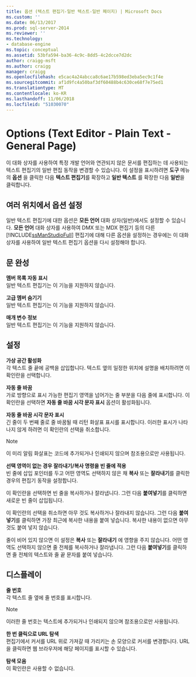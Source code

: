 ```yaml
---
title: 옵션 (텍스트 편집기-일반 텍스트-일반 페이지) | Microsoft Docs
ms.custom: ''
ms.date: 06/13/2017
ms.prod: sql-server-2014
ms.reviewer: ''
ms.technology:
- database-engine
ms.topic: conceptual
ms.assetid: 53bfa594-ba36-4c9c-8dd5-4c2dcce7d2dc
author: craigg-msft
ms.author: craigg
manager: craigg
ms.openlocfilehash: e5cac4a24abcca8c6ae17b598ed3eba5ec9c1f4e
ms.sourcegitcommit: af1d9fc4a50baf3df60488b4c630ce68f7e75ed1
ms.translationtype: MT
ms.contentlocale: ko-KR
ms.lasthandoff: 11/06/2018
ms.locfileid: "51030070"
---
```

# <a name="options-text-editor---plain-text---general-page"></a>Options (Text Editor - Plain Text - General Page)
  이 대화 상자를 사용하여 특정 개발 언어와 연관되지 않은 문서를 편집하는 데 사용되는 텍스트 편집기의 일반 편집 동작을 변경할 수 있습니다. 이 설정을 표시하려면 **도구** 메뉴의 **옵션** 을 클릭한 다음 **텍스트 편집기**를 확장하고 **일반 텍스트** 를 확장한 다음 **일반**을 클릭합니다.  
  
## <a name="setting-options-in-multiple-locations"></a>여러 위치에서 옵션 설정  
 일반 텍스트 편집기에 대한 옵션은 **모든 언어** 대화 상자(일반)에서도 설정할 수 있습니다. **모든 언어** 대화 상자를 사용하여 DMX 또는 MDX 편집기 등의 다른 [!INCLUDE[ssManStudioFull](../includes/ssmanstudiofull-md.md)] 편집기에 대해 다른 옵션을 설정하는 경우에는 이 대화 상자를 사용하여 일반 텍스트 편집기 옵션을 다시 설정해야 합니다.  
  
## <a name="statement-completion"></a>문 완성  
 **멤버 목록 자동 표시**  
 일반 텍스트 편집기는 이 기능을 지원하지 않습니다.  
  
 **고급 멤버 숨기기**  
 일반 텍스트 편집기는 이 기능을 지원하지 않습니다.  
  
 **매개 변수 정보**  
 일반 텍스트 편집기는 이 기능을 지원하지 않습니다.  
  
## <a name="settings"></a>설정  
 **가상 공간 활성화**  
 각 텍스트 줄 끝에 공백을 삽입합니다. 텍스트 옆의 일정한 위치에 설명을 배치하려면 이 확인란을 선택합니다.  
  
 **자동 줄 바꿈**  
 가로 방향으로 표시 가능한 편집기 영역을 넘어가는 줄 부분을 다음 줄에 표시합니다. 이 확인란을 선택하면 **자동 줄 바꿈 시각 문자 표시** 옵션이 활성화됩니다.  
  
 **자동 줄 바꿈 시각 문자 표시**  
 긴 줄이 두 번째 줄로 줄 바꿈될 때 리턴 화살표 표시를 표시합니다. 이러한 표시가 나타나지 않게 하려면 이 확인란의 선택을 취소합니다.  
  
> [!NOTE]  
>  이 미리 알림 화살표는 코드에 추가되거나 인쇄되지 않으며 참조용으로만 사용됩니다.  
  
 **선택 영역이 없는 경우 잘라내기/복사 명령을 빈 줄에 적용**  
 빈 줄에 삽입 포인터를 두고 어떤 영역도 선택하지 않은 채 **복사** 또는 **잘라내기**를 클릭한 경우의 편집기 동작을 설정합니다.  
  
 이 확인란을 선택하면 빈 줄을 복사하거나 잘라냅니다. 그런 다음 **붙여넣기**를 클릭하면 새로운 빈 줄이 삽입됩니다.  
  
 이 확인란의 선택을 취소하면 아무 것도 복사하거나 잘라내지 않습니다. 그런 다음 **붙여넣기**를 클릭하면 가장 최근에 복사한 내용을 붙여 넣습니다. 복사한 내용이 없으면 아무 것도 붙여 넣지 않습니다.  
  
 줄이 비어 있지 않으면 이 설정은 **복사** 또는 **잘라내기** 에 영향을 주지 않습니다. 어떤 영역도 선택하지 않으면 줄 전체를 복사하거나 잘라냅니다. 그런 다음 **붙여넣기**를 클릭하면 줄 전체의 텍스트와 줄 끝 문자를 붙여 넣습니다.  
  
## <a name="display"></a>디스플레이  
 **줄 번호**  
 각 텍스트 줄 옆에 줄 번호를 표시합니다.  
  
> [!NOTE]  
>  이러한 줄 번호는 텍스트에 추가되거나 인쇄되지 않으며 참조용으로만 사용됩니다.  
  
 **한 번 클릭으로 URL 탐색**  
 편집기에서 커서를 URL 위로 가져갈 때 가리키는 손 모양으로 커서를 변경합니다. URL을 클릭하면 웹 브라우저에 해당 페이지를 표시할 수 있습니다.  
  
 **탐색 모음**  
 이 확인란은 사용할 수 없습니다.  
  
  
